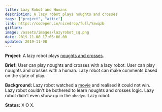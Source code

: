 ```yaml
---
title: Lazy Robot and Humans
description: A lazy robot plays noughts and crosses
tags: ["project", "attic"]
link: https://codepen.io/nicedrop/full/Yawqzb
gitlink:
image: /assets/images/lazyrobot_sq.png
date: 2019-11-08 17:05:00.00
updated: 2019-11-08
---
```


**Project:** A lazy robot plays [noughts and crosses](https://chambers.co.uk/search/?query=noughts+and+crosses&title=21st "Description of noughts and crosses game").

**Brief:** User can play noughts and crosses with a lazy robot. User can play noughts and crosses with a human. Lazy robot can make comments based on the state of play.

**Background:** Lazy robot watched a [movie](https://en.wikipedia.org/wiki/WarGames "Wikipedia entry for WarGames") and realised it could not win. Lazy robot couldn't be bothered to learn noughts and crosses logic. Lazy robot didn't even show up in the `<body>`. Lazy robot.

**Status:** X O X.
